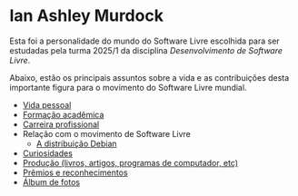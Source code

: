 Ian Ashley Murdock
====

Esta foi a personalidade do mundo do Software Livre escolhida para ser estudadas pela turma 2025/1 da disciplina *Desenvolvimento de Software Livre*. 

Abaixo, estão os principais assuntos sobre a vida e as contribuições desta importante figura para o movimento do Software Livre mundial.

- [Vida pessoal](vida-pessoal.md)
- [Formação acadêmica](formacao-academica.md)
- [Carreira profissional](carreira.md)
- Relação com o movimento de Software Livre
    - [A distribuição Debian](debian.md)
- [Curiosidades](curiosidades.md)
- [Produção (livros, artigos, programas de computador, etc)](producao.md)
- [Prêmios e reconhecimentos](premios-e-reconhecimentos.md)
- [Álbum de fotos](fotos.md)

